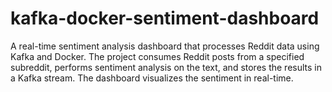 # kafka-docker-sentiment-dashboard
A real-time sentiment analysis dashboard that processes Reddit data using Kafka and Docker. The project consumes Reddit posts from a specified subreddit, performs sentiment analysis on the text, and stores the results in a Kafka stream. The dashboard visualizes the sentiment in real-time.
